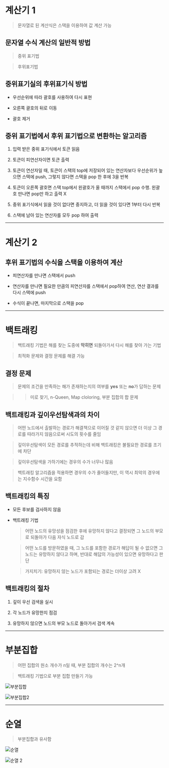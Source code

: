 # 계산기 1

> 문자열로 된 계산식은 스택을 이용하여 값 계산 가능

## 문자열 수식 계산의 일반적 방법

> 중위 표기법

> 후위표기법

## 중위표기실의 후위표기식 방법

- 우선순위에 따라 괄호를 사용하여 다시 표현

- 오른쪽 괄호의 뒤로 이동

- 괄호 제거

## 중위 표기법에서 후위 표기법으로 변환하는 알고리즘

1. 입력 받은 중위 표기식에서 토큰 읽음

2. 토큰이 피연산자이면 토큰 출력

3. 토큰이 연산자일 때, 토큰이 스택의 top에 저장되어 있는 연산자보다 우선순위가 높으면 스택에 push, 그렇지 않다면 스택을 pop 한 후에 3을 반복

4. 토큰이 오른쪽 괄호면 스택 top에서 왼괄호가 올 때까지 스택에서 pop 수행. 왼괄호 만나면 pop만 하고 출력 X

5. 중위 표기식에서 읽을 것이 없다면 중지하고, 더 읽을 것이 있다면 1부터 다시 반복

6. 스택에 남아 있는 연산자를 모두 pop 하여 출력

---

# 계산기 2

## 후위 표기법의 수식을 스택을 이용하여 계산

- 피연산자를 만나면 스택에서 push

- 연산자를 만나면 필요한 만큼의 피연산자를 스택에서 pop하여 연산, 연산 결과를 다시 스택에 push

- 수식이 끝나면, 마지막으로 스택을 pop

---

# 백트래킹

> 백트래킹 기법은 해를 찾는 도중에 **막히면** 되돌아가서 다시 해를 찾아 가는 기법

> 최적화 문제와 결정 문제를 해결 가능

## 결정 문제

> 문제의 조건을 만족하는 해가 존재하는지의 여부를 **yes** 또는 **no**가 답하는 문제

>> 미로 찾기, n-Queen, Map cloloring, 부분 집합의 합 문제

## 백트래킹과 깊이우선탐색과의 차이

> 어떤 노드에서 출발하는 경로가 해결책으로 이어질 것 같지 않으면 더 이상 그 경로를 따라가지 않음으로써 시도의 횟수를 줄임

> 깊이우선탐색이 모든 경로를 추적하는데 비해 백트래킹은 불필요한 경로를 조기에 차단

> 깊이우선탐색을 가하기에는 경우의 수가 너무나 많음

> 백트래킹 알고리즘을 적용하면 경우의 수가 줄어들지만, 이 역시 최악의 경우에는 지수함수 시간을 요함

## 백트래킹의 특징

- 모든 후보를 검사하지 않음

- 백트래킹 기법

    > 어떤 노드의 유망성을 점검한 후에 유망하지 않다고 결정되면 그 노드의 부모로 되돌아가 다음 자식 노드로 감

    > 어떤 노드를 방문하였을 때, 그 노드를 포함한 경로가 해답이 될 수 없으면 그 노드는 유망하지 않다고 하며, 반대로 해답의 가능성이 있으면 유망하다고 판단

    > 가지치기: 유망하지 않는 노드가 포함되는 경로는 더이상 고려 X

## 백트래킹의 절차

1. 깊이 우선 검색을 실시

2. 각 노드가 유망한지 점검

3. 유망하지 않으면 노드의 부모 노드로 돌아가서 검색 계속

---

# 부분집합

> 어떤 집합의 원소 개수가 n일 때, 부분 집합의 개수는 2^n개

> 백트래킹 기법으로 부분 집합 만들기 가능

![부분집합](https://github.com/Demopeu/TLI/assets/156268475/962d1a11-99f1-4acb-8864-c8a3933f24ba)

![부분집합2](https://github.com/Demopeu/TLI/assets/156268475/9f5b586b-c452-4f76-ac20-4659d5adb696)

---

# 순열

> 부분집합과 유사함

![순열](https://github.com/Demopeu/TLI/assets/156268475/f1f00fcc-4124-4dc2-bb54-4faf63fbd344)

![순열 2](https://github.com/Demopeu/TLI/assets/156268475/71cb1fe3-4d70-4e1e-a469-ce9430dd0903)